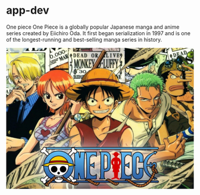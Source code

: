 # app-dev
One piece 
One Piece is a globally popular Japanese manga and anime series created by Eiichiro Oda. It first began serialization in 1997 and is one of the longest-running and best-selling manga series in history.

![One piece banner](onepiece.jpg)
